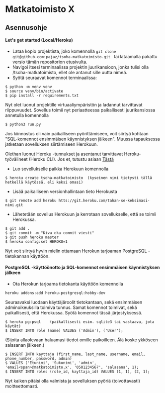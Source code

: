 <h1> Matkatoimisto X </h1>
<h2> Asennusohje </h2>

<h4> Let's get started (Local/Heroku) </h4>

* Lataa kopio projektista, joko komennolla 
```git clone git@github.com:pajaz/tsoha-matkatoimisto.git ```
 tai lataamalla pakattu versio tämän repositorion etusivulta.
* Navigoi itsesi terminaalissa projektin juurikansioon, jonka tulisi olla /tsoha-matkatoimisto, ellet ole antanut sille uutta nimeä.
* Syötä seuraavat komennot terminaalissa:  
```
$ python -m venv venv  
$ source venv/bin/activate  
$ pip install -r requirements.txt  
```
Nyt olet luonut projektille virtuaaliympäristön ja ladannut tarvittavat riippuvuudet. 
Sovellus toimii nyt periaatteessa paikallisesti juurikansiossa annetulla komennolla  
```
$ python3 run.py
```
Jos kiinnostus oli vain paikalliseen pyörittämiseen, voit siirtyä kohtaan  
"SQL-komennot ensimmäisen käynnistyksen jälkeen". Muussa tapauksessa jatketaan sovelluksen siirtämiseen Herokuun.

Olethan luonut Heroku -tunnukset ja asentanut tarvittavat Heroku-työvälineet (Heroku CLI).
Jos et, tutustu asiaan [Tästä](https://devcenter.heroku.com/articles/heroku-cli)  

* Luo sovellukselle paikka Herokuun komennolla
```
$ heroku create tsoha-matkatoimisto  (kyseinen nimi tietysti tällä hetkellä käytössä, eli keksi omasi)
```
* Lisää paikalliseen versionhallintaan tieto Herokusta
```
$ git remote add heroku htts://git.heroku.com/tahan-se-keksimasi-nimi.git
```
* Lähetetään sovellus Herokuun ja kerrotaan sovellukselle, että se toimii Herokussa.
```
$ git add .
$ git commit -m "Kiva eka commit viesti"
$ git push heroku master
$ heroku config:set HEROKU=1
```
Nyt voit siirtyä hyvin mielin ottamaan Herokun tarjoaman PostgreSQL -tietokannan käyttöön.


<h4> PostgreSQL -käyttöönotto ja SQL-komennot ensimmäisen käynnistyksen jälkeen </h4>
 
 * Ota Herokun tarjoama tietokanta käyttöön komennolla
  ```
  heroku addons:add heroku-postgresql:hobby-dev
  ```
  
Seuraavaksi luodaan käyttäjäroolit tietokantaan, sekä ensimmäisen adminoikeuksilla toimiva tunnus.
Samat komennot toimivat, sekä paikallisesti, että Herokussa.
Syötä komennot tässä järjestyksessä.
```
$ heroku pg:psql    (paikallisesti esim. sqlite3 tai vastaava, jota käytät)
$ INSERT INTO role (name) VALUES ('Admin'), ('User');  
```
(Sijoita allaolevaan haluamasi tiedot omille paikoilleen. Älä koske ykköseen salasanan jälkeen.)  
```
$ INSERT INTO kayttaja (first_name, last_name, username, email, phone_number, password, admin) 
$ VALUES ('Etunimi', 'Sukunimi', 'admin', 'email<span>@matkatoimisto.x', '0501234567', 'salasana', 1);  
$ INSERT INTO roles (role_id, kayttaja_id) VALUES (1, 1), (2, 1);
```

Nyt kaiken pitäisi olla valmista ja sovelluksen pyöriä (toivottavasti) moitteettomasti.

